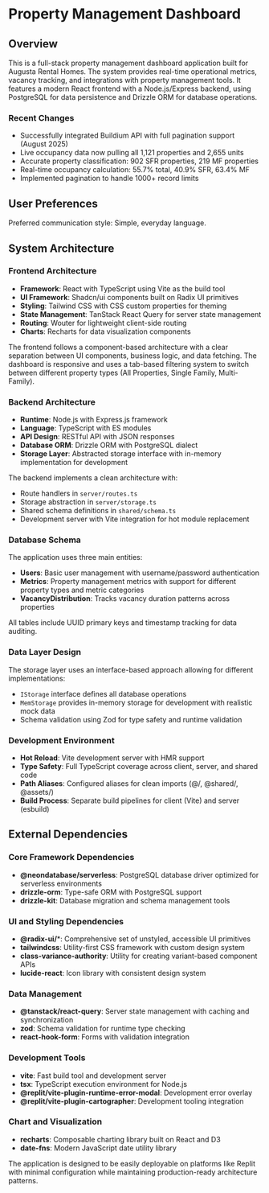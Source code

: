 # Property Management Dashboard

## Overview

This is a full-stack property management dashboard application built for Augusta Rental Homes. The system provides real-time operational metrics, vacancy tracking, and integrations with property management tools. It features a modern React frontend with a Node.js/Express backend, using PostgreSQL for data persistence and Drizzle ORM for database operations.

### Recent Changes
- Successfully integrated Buildium API with full pagination support (August 2025)
- Live occupancy data now pulling all 1,121 properties and 2,655 units
- Accurate property classification: 902 SFR properties, 219 MF properties
- Real-time occupancy calculation: 55.7% total, 40.9% SFR, 63.4% MF
- Implemented pagination to handle 1000+ record limits

## User Preferences

Preferred communication style: Simple, everyday language.

## System Architecture

### Frontend Architecture
- **Framework**: React with TypeScript using Vite as the build tool
- **UI Framework**: Shadcn/ui components built on Radix UI primitives
- **Styling**: Tailwind CSS with CSS custom properties for theming
- **State Management**: TanStack React Query for server state management
- **Routing**: Wouter for lightweight client-side routing
- **Charts**: Recharts for data visualization components

The frontend follows a component-based architecture with a clear separation between UI components, business logic, and data fetching. The dashboard is responsive and uses a tab-based filtering system to switch between different property types (All Properties, Single Family, Multi-Family).

### Backend Architecture
- **Runtime**: Node.js with Express.js framework
- **Language**: TypeScript with ES modules
- **API Design**: RESTful API with JSON responses
- **Database ORM**: Drizzle ORM with PostgreSQL dialect
- **Storage Layer**: Abstracted storage interface with in-memory implementation for development

The backend implements a clean architecture with:
- Route handlers in `server/routes.ts`
- Storage abstraction in `server/storage.ts` 
- Shared schema definitions in `shared/schema.ts`
- Development server with Vite integration for hot module replacement

### Database Schema
The application uses three main entities:
- **Users**: Basic user management with username/password authentication
- **Metrics**: Property management metrics with support for different property types and metric categories
- **VacancyDistribution**: Tracks vacancy duration patterns across properties

All tables include UUID primary keys and timestamp tracking for data auditing.

### Data Layer Design
The storage layer uses an interface-based approach allowing for different implementations:
- `IStorage` interface defines all database operations
- `MemStorage` provides in-memory storage for development with realistic mock data
- Schema validation using Zod for type safety and runtime validation

### Development Environment
- **Hot Reload**: Vite development server with HMR support
- **Type Safety**: Full TypeScript coverage across client, server, and shared code
- **Path Aliases**: Configured aliases for clean imports (@/, @shared/, @assets/)
- **Build Process**: Separate build pipelines for client (Vite) and server (esbuild)

## External Dependencies

### Core Framework Dependencies
- **@neondatabase/serverless**: PostgreSQL database driver optimized for serverless environments
- **drizzle-orm**: Type-safe ORM with PostgreSQL support
- **drizzle-kit**: Database migration and schema management tools

### UI and Styling Dependencies  
- **@radix-ui/***: Comprehensive set of unstyled, accessible UI primitives
- **tailwindcss**: Utility-first CSS framework with custom design system
- **class-variance-authority**: Utility for creating variant-based component APIs
- **lucide-react**: Icon library with consistent design system

### Data Management
- **@tanstack/react-query**: Server state management with caching and synchronization
- **zod**: Schema validation for runtime type checking
- **react-hook-form**: Forms with validation integration

### Development Tools
- **vite**: Fast build tool and development server
- **tsx**: TypeScript execution environment for Node.js
- **@replit/vite-plugin-runtime-error-modal**: Development error overlay
- **@replit/vite-plugin-cartographer**: Development tooling integration

### Chart and Visualization
- **recharts**: Composable charting library built on React and D3
- **date-fns**: Modern JavaScript date utility library

The application is designed to be easily deployable on platforms like Replit with minimal configuration while maintaining production-ready architecture patterns.
